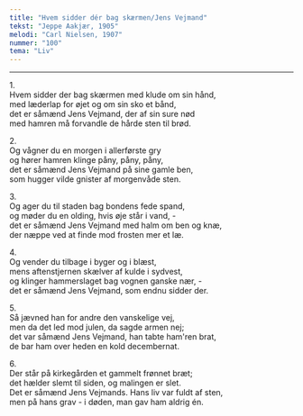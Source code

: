 ```yaml
---
title: "Hvem sidder dér bag skærmen/Jens Vejmand"
tekst: "Jeppe Aakjær, 1905"
melodi: "Carl Nielsen, 1907"
nummer: "100"
tema: "Liv"
---
```


***

1.<br>
Hvem sidder der bag skærmen med klude om sin hånd,<br>
med læderlap for øjet og om sin sko et bånd,<br>
det er såmænd Jens Vejmand, der af sin sure nød<br>
med hamren må forvandle de hårde sten til brød.<br>

2.<br>
Og vågner du en morgen i allerførste gry<br>
og hører hamren klinge påny, påny, påny,<br>
det er såmænd Jens Vejmand på sine gamle ben,<br>
som hugger vilde gnister af morgenvåde sten.<br>

3.<br>
Og ager du til staden bag bondens fede spand,<br>
og møder du en olding, hvis øje står i vand, -<br>
det er såmænd Jens Vejmand med halm om ben og knæ,<br>
der næppe ved at finde mod frosten mer et læ.<br>

4.<br>
Og vender du tilbage i byger og i blæst,<br>
mens aftenstjernen skælver af kulde i sydvest,<br>
og klinger hammerslaget bag vognen ganske nær, -<br>
det er såmænd Jens Vejmand, som endnu sidder der.<br>

5.<br>
Så jævned han for andre den vanskelige vej,<br>
men da det led mod julen, da sagde armen nej;<br>
det var såmænd Jens Vejmand, han tabte ham'ren brat,<br>
de bar ham over heden en kold decembernat.<br>

6.<br>
Der står på kirkegården et gammelt frønnet bræt;<br>
det hælder slemt til siden, og malingen er slet.<br>
Det er såmænd Jens Vejmands. Hans liv var fuldt af sten,<br>
men på hans grav - i døden, man gav ham aldrig én.<br>
